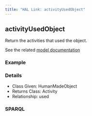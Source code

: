 ```yaml
---
title: "HAL Link: activityUsedObject"
---
```


## activityUsedObject

Return the activities that used the object.

See the related [model documentation]()

### Example




### Details

* Class Given: HumanMadeObject
* Returns Class: Activity
* Relationship: used


### SPARQL
```

```

